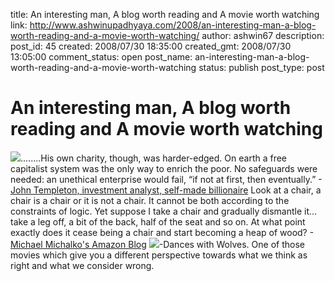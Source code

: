 title: An interesting man, A blog worth reading and A movie worth watching
link: http://www.ashwinupadhyaya.com/2008/an-interesting-man-a-blog-worth-reading-and-a-movie-worth-watching/
author: ashwin67
description: 
post_id: 45
created: 2008/07/30 18:35:00
created_gmt: 2008/07/30 13:05:00
comment_status: open
post_name: an-interesting-man-a-blog-worth-reading-and-a-movie-worth-watching
status: publish
post_type: post

# An interesting man, A blog worth reading and A movie worth watching

![](http://media.economist.com/images/20080719/2908OB.jpg)........His own charity, though, was harder-edged. On earth a free capitalist system was the only way to enrich the poor. No safeguards were needed: an unethical enterprise would fail, “if not at first, then eventually.” -[John Templeton, investment analyst, self-made billionaire](http://www.economist.com/obituary/displaystory.cfm?story_id=11745591) Look at a chair, a chair is a chair or it is not a chair. It cannot be both according to the constraints of logic. Yet suppose I take a chair and gradually dismantle it... take a leg off, a bit of the back, half of the seat and so on. At what point exactly does it cease being a chair and start becoming a heap of wood? -[Michael Michalko's Amazon Blog](http://www.amazon.com/gp/blog/A3Q2NUSNXYZYI6/ref=cm_blog_blog/103-3513713-9123045) ![](http://lh5.ggpht.com/ashwin67/SMlRwC4fY2I/AAAAAAAAA2k/dV-oonFuU48/s288/dww.jpg)-Dances with Wolves. One of those movies which give you a different perspective towards what we think as right and what we consider wrong.